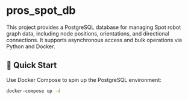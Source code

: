 # pros_spot_db

This project provides a PostgreSQL database for managing Spot robot graph data, including node positions, orientations, and directional connections. It supports asynchronous access and bulk operations via Python and Docker.

## 🚀 Quick Start

Use Docker Compose to spin up the PostgreSQL environment:

```bash
docker-compose up -d
